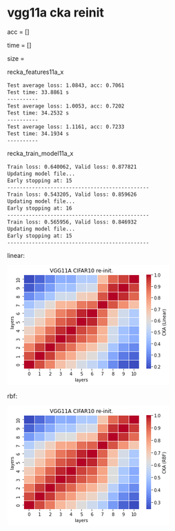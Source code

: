 # vgg11a cka reinit
acc = []

time = []

size = 

recka_features11a_x
```
Test average loss: 1.0843, acc: 0.7061
Test time: 33.8861 s
----------
Test average loss: 1.0053, acc: 0.7202
Test time: 34.2532 s
----------
Test average loss: 1.1161, acc: 0.7233
Test time: 34.1934 s
----------
```

recka_train_model11a_x
```
Train loss: 0.640062, Valid loss: 0.877821
Updating model file...
Early stopping at: 15
----------------------------------------------
Train loss: 0.543205, Valid loss: 0.859626
Updating model file...
Early stopping at: 16
----------------------------------------------
Train loss: 0.565956, Valid loss: 0.846932
Updating model file...
Early stopping at: 15
----------------------------------------------
```

linear:

![recka11alinear](recka11alinear.png)

rbf:

![recka11arbf](recka11arbf.png)
